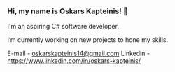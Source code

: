 ### Hi, my name is Oskars Kapteinis! 👋 

I'm an aspiring C# software developer.

I’m currently working on new projects to hone my skills.

E-mail - oskarskapteinis14@gmail.com
Linkedin - https://www.linkedin.com/in/oskars-kapteinis/

<!--
**Odze/Odze** is a ✨ _special_ ✨ repository because its `README.md` (this file) appears on your GitHub profile.

Here are some ideas to get you started:

- 🔭 I’m currently working on ...
- 🌱 I’m currently learning ...
- 👯 I’m looking to collaborate on ...
- 🤔 I’m looking for help with ...
- 💬 Ask me about ...
- 📫 How to reach me: ...
- 😄 Pronouns: ...
- ⚡ Fun fact: ...
-->
